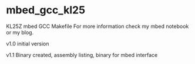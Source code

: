 mbed_gcc_kl25
=============

KL25Z mbed GCC Makefile
For more information check my mbed notebook or my blog.

v1.0
initial version

v1.1
Binary created, assembly listing, binary for mbed interface
